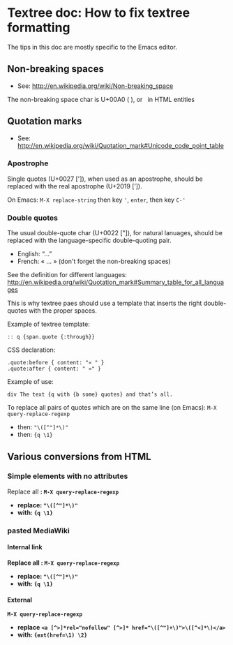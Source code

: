 # Textree doc: How to fix textree formatting

The tips in this doc are mostly specific to the Emacs editor.

## Non-breaking spaces

* See: http://en.wikipedia.org/wiki/Non-breaking_space

The non-breaking space char is U+00A0 ( ), or &nbsp; in HTML entities

## Quotation marks

* See: http://en.wikipedia.org/wiki/Quotation_mark#Unicode_code_point_table

### Apostrophe

Single quotes (U+0027 [']), when used as an apostrophe, should be
replaced with the real apostrophe (U+2019 [’]).

On Emacs: ```M-X replace-string``` then key ```'```, ```enter```,  then key ```C-'```


### Double quotes
  
The usual double-quote char (U+0022 ["]), for natural lanuages, should
be replaced with the language-specific double-quoting pair.

* English: “…”
* French: « … » (don't forget the non-breaking spaces)

See the definition for different languages:
http://en.wikipedia.org/wiki/Quotation_mark#Summary_table_for_all_languages

This is why textree paes should use a template that inserts the right
double-quotes with the proper spaces.

Example of textree template:
```
:: q {span.quote {:through}}
```

CSS declaration:
```
.quote:before { content: "« " }
.quote:after { content: " »" }
```

Example of use:
```
div The text {q with {b some} quotes} and that’s all.
```

To replace all pairs of quotes which are on the same line (on Emacs):
```M-X query-replace-regexp```
* then: ```"\([^"]*\)"```
* then: ```{q \1}```


## Various conversions from HTML

### Simple elements with no attributes

Replace all <b>: ```M-X query-replace-regexp```
* replace: ```"\([^"]*\)"```
* with: ```{q \1}```

### <a> pasted MediaWiki

#### Internal <a> link

Replace all <b>: ```M-X query-replace-regexp```
* replace: ```"\([^"]*\)"```
* with: ```{q \1}```

#### External <a rel="nofollow">

```M-X query-replace-regexp```
* replace ```<a [^>]*rel="nofollow" [^>]* href="\([^"]+\)">\([^<]*\)</a>```
* with: ```{ext(href=\1) \2}```
